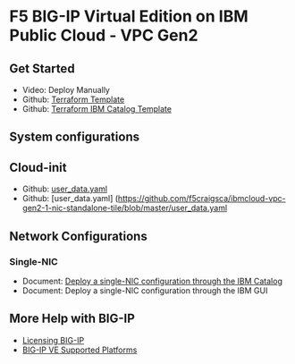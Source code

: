 
# F5 BIG-IP Virtual Edition on IBM Public Cloud - VPC Gen2

## Get Started

- Video: Deploy Manually
- Github: [Terraform Template](https://github.com/jgruberf5/ibmcloud-vpc-gen2-tmos-1-nic-standalone)
- Github: [Terraform IBM Catalog Template](https://github.com/f5craigsca/ibmcloud-vpc-gen2-1-nic-standalone-tile)

## System configurations

## Cloud-init

- Github: [user_data.yaml](https://github.com/f5craigsca/ibmcloud-vpc-gen2-1-nic-standalone-tile/blob/master/user_data.yaml)
- Github: [user_data.yaml] (https://github.com/f5craigsca/ibmcloud-vpc-gen2-1-nic-standalone-tile/blob/master/user_data.yaml

## Network Configurations
### Single-NIC
- Document: [Deploy a single-NIC configuration through the IBM Catalog](DeployCatalog.md)
- Document: Deploy a single-NIC configuration through the IBM GUI

## More Help with BIG-IP
- [Licensing BIG-IP](https://clouddocs.f5.com/cloud/public/v1/licensing/licensing.html)
- [BIG-IP VE Supported Platforms](https://clouddocs.f5.com/cloud/public/v1/matrix.html)
